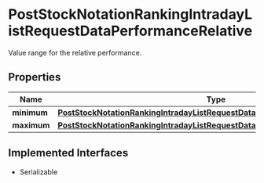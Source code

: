 

# PostStockNotationRankingIntradayListRequestDataPerformanceRelative

Value range for the relative performance.

## Properties

Name | Type | Description | Notes
------------ | ------------- | ------------- | -------------
**minimum** | [**PostStockNotationRankingIntradayListRequestDataPerformanceRelativeMinimum**](PostStockNotationRankingIntradayListRequestDataPerformanceRelativeMinimum.md) |  |  [optional]
**maximum** | [**PostStockNotationRankingIntradayListRequestDataPerformanceRelativeMaximum**](PostStockNotationRankingIntradayListRequestDataPerformanceRelativeMaximum.md) |  |  [optional]


## Implemented Interfaces

* Serializable


